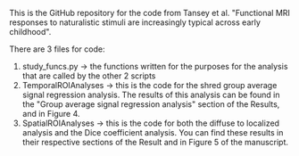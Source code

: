 This is the GitHub repository for the code from Tansey et al. "Functional MRI responses to naturalistic stimuli are increasingly typical across early childhood".

There are 3 files for code:
1) study_funcs.py -> the functions written for the purposes for the analysis that are called by the other 2 scripts
2) TemporalROIAnalyses -> this is the code for the shred group average signal regression analysis. The results of this analysis can be found in the "Group average signal regression analysis" section of the Results, and in Figure 4.
3) SpatialROIAnalyses -> this is the code for both the diffuse to localized analysis and the Dice coefficient analysis. You can find these results in their respective sections of the Result and in Figure 5 of the manuscript.
